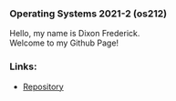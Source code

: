 ### Operating Systems 2021-2 (os212)

Hello, my name is Dixon Frederick.\
Welcome to my Github Page!

### Links:
- [Repository](https://github.com/dixonfrederick/os212)
